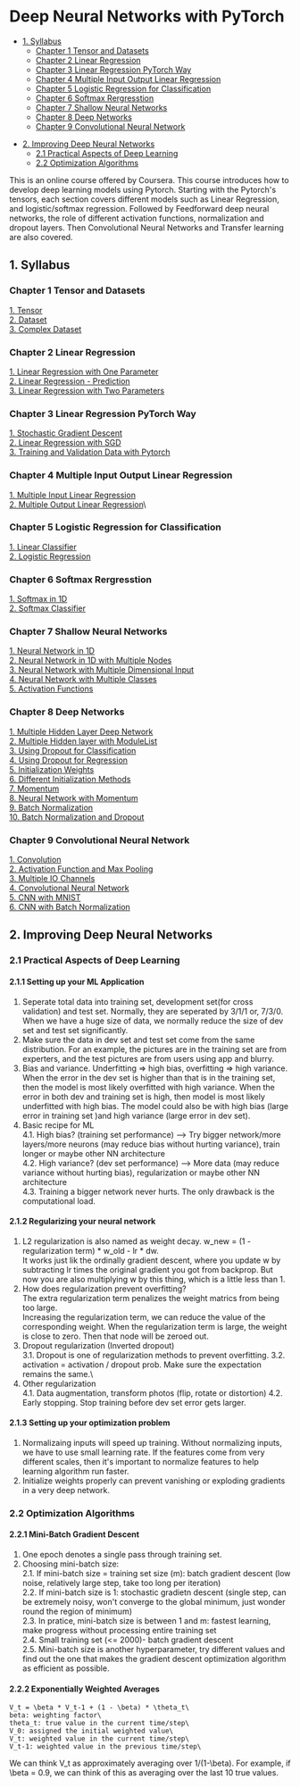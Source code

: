 # Deep Neural Networks with PyTorch
<!-- GFM-TOC -->
* [1. Syllabus](#1-Syllabus)
    * [Chapter 1 Tensor and Datasets](#Chapter-1-Tensor-and-Datasets)
    * [Chapter 2 Linear Regression](#Chapter-2-Linear-Regression)
    * [Chapter 3 Linear Regression PyTorch Way](#Chapter-3-Linear-Regression-PyTorch-Way)
    * [Chapter 4 Multiple Input Output Linear Regression](#Chapter-4-Multiple-Input-Output-Linear-Regression)
    * [Chapter 5 Logistic Regression for Classification](#Chapter-5-Logistic-Regression-for-Classification)
    * [Chapter 6 Softmax Rergresstion](#Chapter-6-Softmax-Rergresstion)
    * [Chapter 7 Shallow Neural Networks](Chapter-7-Shallow-Neural-Networks)
    * [Chapter 8 Deep Networks](#Chapter-8-Deep-Networks)
    * [Chapter 9 Convolutional Neural Network](#Chapter-9-Convolutional-Neural-Network)
<!-- GFM-TOC -->
<!-- GFM-TOC -->
* [2. Improving Deep Neural Networks](#2-Improving-Deep-Neural-Networks)
    * [2.1 Practical Aspects of Deep Learning](#21-Practical-Aspects-of-Deep-Learning)
    * [2.2 Optimization Algorithms](#22-Optimization-Algorithms)
<!-- GFM-TOC -->
This is an online course offered by Coursera. This course introduces how to develop deep learning models using Pytorch. 
Starting with the Pytorch's tensors, each section covers different models such as Linear Regression, and logistic/softmax regression.
Followed by Feedforward deep neural networks, the role of different activation functions, 
normalization and dropout layers. Then Convolutional Neural Networks and Transfer learning are also covered.

##  1. Syllabus
### Chapter 1 Tensor and Datasets
[1\. Tensor](https://github.com/yshiyi/Deep-Neural-Networks-with-PyTorch/blob/main/Chapter01_01Tensor.py
)\
[2\. Dataset](https://github.com/yshiyi/Deep-Neural-Networks-with-PyTorch/blob/main/Chapter01_02Dataset.py)\
[3\. Complex Dataset](https://github.com/yshiyi/Deep-Neural-Networks-with-PyTorch/blob/main/Chapter01_03Complex_Dataset.py)

### Chapter 2 Linear Regression
[1\. Linear Regression with One Parameter](https://github.com/yshiyi/Deep-Neural-Networks-with-PyTorch/blob/main/Chapter02_01LinearRegression_1P.py)\
[2\. Linear Regression - Prediction](https://github.com/yshiyi/Deep-Neural-Networks-with-PyTorch/blob/main/Chapter02_02LinearRegression.py)\
[3\. Linear Regression with Two Parameters](https://github.com/yshiyi/Deep-Neural-Networks-with-PyTorch/blob/main/Chapter02_03LinearRegression_2P.py)

### Chapter 3 Linear Regression PyTorch Way
[1\. Stochastic Gradient Descent](https://github.com/yshiyi/Deep-Neural-Networks-with-PyTorch/blob/main/Chapter03_01StochasticGradientDescent.py)\
[2\. Linear Regression with SGD](https://github.com/yshiyi/Deep-Neural-Networks-with-PyTorch/blob/main/Chapter03_02LR_SGD.py)\
[3\. Training and Validation Data with Pytorch](https://github.com/yshiyi/Deep-Neural-Networks-with-PyTorch/blob/main/Chapter03_03Validation.py)

### Chapter 4 Multiple Input Output Linear Regression
[1\. Multiple Input Linear Regression ](https://github.com/yshiyi/Deep-Neural-Networks-with-PyTorch/blob/main/Chapter04_01MultipleLR.py)\
[2\. Multiple Output Linear Regression](https://github.com/yshiyi/Deep-Neural-Networks-with-PyTorch/blob/main/Chapter04_02MultipleOutputLR.py)\

### Chapter 5 Logistic Regression for Classification
[1\. Linear Classifier](https://github.com/yshiyi/Deep-Neural-Networks-with-PyTorch/blob/main/Chapter05_01LinearClassifier.py)\
[2\. Logistic Regression](https://github.com/yshiyi/Deep-Neural-Networks-with-PyTorch/blob/main/Chapter05_02LogisticRegression.py)

### Chapter 6 Softmax Rergresstion
[1\. Softmax in 1D](https://github.com/yshiyi/Deep-Neural-Networks-with-PyTorch/blob/main/Chapter06_01Softmax1D.py)\
[2\. Softmax Classifier](https://github.com/yshiyi/Deep-Neural-Networks-with-PyTorch/blob/main/Chapter06_02SoftmaxClassifier.py)

### Chapter 7 Shallow Neural Networks
[1\. Neural Network in 1D](https://github.com/yshiyi/Deep-Neural-Networks-with-PyTorch/blob/main/Chapter07_01NN1D.py)\
[2\. Neural Network in 1D with Multiple Nodes](https://github.com/yshiyi/Deep-Neural-Networks-with-PyTorch/blob/main/Chapter07_02NN1D_MultiNode.py)\
[3\. Neural Network with Multiple Dimensional Input](https://github.com/yshiyi/Deep-Neural-Networks-with-PyTorch/blob/main/Chapter07_03NNMultiDim.py)\
[4\. Neural Network with Multiple Classes](https://github.com/yshiyi/Deep-Neural-Networks-with-PyTorch/blob/main/Chapter07_04NNMultiClass.py)\
[5\. Activation Functions](https://github.com/yshiyi/Deep-Neural-Networks-with-PyTorch/blob/main/Chapter07_05ActivationFunctions.py)

### Chapter 8 Deep Networks
[1\. Multiple Hidden Layer Deep Network](https://github.com/yshiyi/Deep-Neural-Networks-with-PyTorch/blob/main/Chapter08_01MultiLayer.py)\
[2\. Multiple Hidden layer with ModuleList](https://github.com/yshiyi/Deep-Neural-Networks-with-PyTorch/blob/main/Chapter08_02MultiLayer_ModuleList.py)\
[3\. Using Dropout for Classification](https://github.com/yshiyi/Deep-Neural-Networks-with-PyTorch/blob/main/Chapter08_03Dropout.py)\
[4\. Using Dropout for Regression](https://github.com/yshiyi/Deep-Neural-Networks-with-PyTorch/blob/main/Chapter08_04DropoutRegression.py)\
[5\. Initialization Weights](https://github.com/yshiyi/Deep-Neural-Networks-with-PyTorch/blob/main/Chapter08_05InitializationWeights.py)\
[6\. Different Initialization Methods](https://github.com/yshiyi/Deep-Neural-Networks-with-PyTorch/blob/main/Chapter08_06DifferentInitialization.py)\
[7\. Momentum](https://github.com/yshiyi/Deep-Neural-Networks-with-PyTorch/blob/main/Chapter08_07Momentum.py)\
[8\. Neural Network with Momentum](https://github.com/yshiyi/Deep-Neural-Networks-with-PyTorch/blob/main/Chapter08_08NNwithMomentum.py)\
[9\. Batch Normalization](https://github.com/yshiyi/Deep-Neural-Networks-with-PyTorch/blob/main/Chapter08_09BatchNormalization.py)\
[10\. Batch Normalization and Dropout](https://github.com/yshiyi/Deep-Neural-Networks-with-PyTorch/blob/main/Chapter08_10Batch%26Dropout.py)

### Chapter 9 Convolutional Neural Network
[1\. Convolution](https://github.com/yshiyi/Deep-Neural-Networks-with-PyTorch/blob/main/Chapter09_01Convolution.py)\
[2\. Activation Function and Max Pooling](https://github.com/yshiyi/Deep-Neural-Networks-with-PyTorch/blob/main/Chapter09_02ActFunc%26MaxPool.py)\
[3\. Multiple IO Channels](https://github.com/yshiyi/Deep-Neural-Networks-with-PyTorch/blob/main/Chapter09_03MultiIN%26MultiOUT.py)\
[4\. Convolutional Neural Network](https://github.com/yshiyi/Deep-Neural-Networks-with-PyTorch/blob/main/Chapter09_04CNN.py)\
[5\. CNN with MNIST](https://github.com/yshiyi/Deep-Neural-Networks-with-PyTorch/blob/main/Chapter09_05CNNwithMNIST.py)\
[6\. CNN with Batch Normalization](https://github.com/yshiyi/Deep-Neural-Networks-with-PyTorch/blob/main/Chapter09_06CNNwithBatchNormalization.py)


##  2. Improving Deep Neural Networks
### 2.1 Practical Aspects of Deep Learning
####  2.1.1 Setting up your ML Application
1. Seperate total data into training set, development set(for cross validation) and test set. Normally, they are seperated by 3/1/1 or, 7/3/0. When we have a huge size of data, we normally reduce the size of dev set and test set significantly.
2. Make sure the data in dev set and test set come from the same distribution. For an example, the pictures are in the training set are from experters, and the test pictures are from users using app and blurry.
3. Bias and variance. Underfitting => high bias, overfitting => high variance.\
When the error in the dev set is higher than that is in the training set, then the model is most likely overfitted with high variance. When the error in both dev and training set is high, then model is most likely underfitted with high bias. The model could also be with high bias (large error in training set )and high variance (large error in dev set).
4. Basic recipe for ML\
   4.1. High bias? (training set performance)  -->  Try bigger network/more layers/more neurons (may reduce bias without hurting variance), train longer or maybe other NN architecture\
   4.2. High variance? (dev set performance)  -->  More data (may reduce variance without hurting bias), regularization or maybe other NN architecture\
   4.3. Training a bigger network never hurts. The only drawback is the computational load.

####  2.1.2 Regularizing your neural network
1. L2 regularization is also named as weight decay. w_new = (1 - regularization term) * w_old - lr * dw.\
   It works just lik the ordinally gradient descent, where you update w by subtracting lr times the original gradient you got from backprop. But now you are also multiplying w by this thing, which is a little less than 1.
2. How does regularization prevent overfitting?\
   The extra regularization term penalizes the weight matrics from being too large.\
   Increasing the regularization term, we can reduce the value of the corresponding weight. When the regularization term is large, the weight is close to zero. Then that node will be zeroed out.
3. Dropout regularization (Inverted dropout)\
   3.1. Dropout is one of regularization methods to prevent overfitting.
   3.2. activation = activation / dropout prob. Make sure the expectation remains the same.\
4. Other regularization\
   4.1. Data augmentation, transform photos (flip, rotate or distortion)
   4.2. Early stopping. Stop training before dev set error gets larger.
   
####  2.1.3 Setting up your optimization problem
1. Normalizaing inputs will speed up training. Without normalizing inputs, we have to use small learning rate. If the features come from very different scales, then it's important to normalize features to help learning algorithm run faster.
2. Initialize weights properly can prevent vanishing or exploding gradients in a very deep network.


### 2.2 Optimization Algorithms
####  2.2.1 Mini-Batch Gradient Descent
1. One epoch denotes a single pass through training set.
2. Choosing mini-batch size:\
   2.1. If mini-batch size = training set size (m): batch gradient descent (low noise, relatively large step, take too long per iteration)\
   2.2. If mini-batch size is 1: stochastic gradietn descent (single step, can be extremely noisy, won't converge to the global minimum, just wonder round the region of minimum)\
   2.3. In pratice, mini-batch size is between 1 and m: fastest learning, make progress without processing entire training set\
   2.4. Small training set (<= 2000)- batch gradient descent\
   2.5. Mini-batch size is another hyperparameter, try different values and find out the one that makes the gradient descent optimization algorithm as efficient as possible.

####  2.2.2 Exponentially Weighted Averages
```
V_t = \beta * V_t-1 + (1 - \beta) * \theta_t\
beta: weighting factor\
theta_t: true value in the current time/step\
V_0: assigned the initial weighted value\
V_t: weighted value in the current time/step\
V_t-1: weighted value in the previous time/step\
```
We can think V_t as approximately averaging over 1/(1-\beta). For example, if \beta = 0.9, we can think of this as averaging over the last 10 true values.














